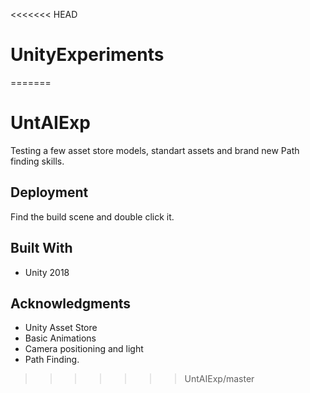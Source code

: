 <<<<<<< HEAD
# UnityExperiments
=======
# UntAIExp

Testing a few asset store models, standart assets and brand new Path finding skills.

## Deployment
Find the build scene and double click it.

## Built With
* Unity 2018

## Acknowledgments
* Unity Asset Store
* Basic Animations
* Camera positioning and light
* Path Finding.
>>>>>>> UntAIExp/master
